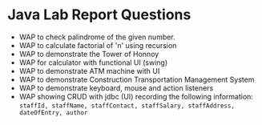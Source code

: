 # Java Lab Report Questions

- WAP to check palindrome of the given number.
- WAP to calculate factorial of 'n' using recursion
- WAP to demonstrate the Tower of Honnoy
- WAP for calculator with functional UI (swing)
- WAP to demonstrate ATM machine with UI
- WAP to demonstrate Construction Transportation Management System
- WAP to demonstrate keyboard, mouse and action listeners
- WAP showing CRUD with jdbc (UI) recording the following information:
  `staffId, staffName, staffContact, staffSalary, staffAddress, dateOfEntry, author`
